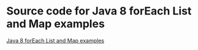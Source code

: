 # Source code for Java 8 forEach List and Map examples

[Java 8 forEach List and Map examples](http://useof.org/java/java-8-foreach-list-and-map-examples)
